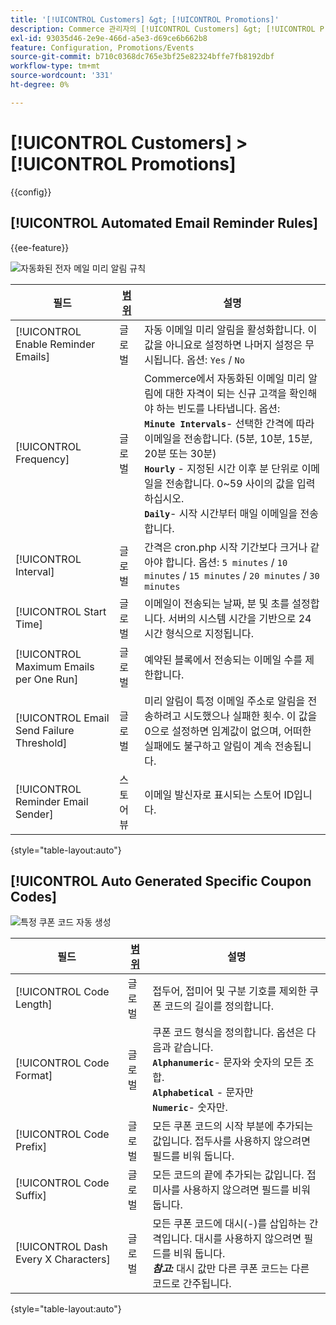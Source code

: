 ```yaml
---
title: '[!UICONTROL Customers] &gt; [!UICONTROL Promotions]'
description: Commerce 관리자의 [!UICONTROL Customers] &gt; [!UICONTROL Promotions] 페이지에서 구성 설정을 검토하십시오.
exl-id: 93035d46-2e9e-466d-a5e3-d69ce6b662b8
feature: Configuration, Promotions/Events
source-git-commit: b710c0368dc765e3bf25e82324bffe7fb8192dbf
workflow-type: tm+mt
source-wordcount: '331'
ht-degree: 0%

---
```


# [!UICONTROL Customers] > [!UICONTROL Promotions]

{{config}}

## [!UICONTROL Automated Email Reminder Rules]

{{ee-feature}}

![자동화된 전자 메일 미리 알림 규칙](./assets/promotions-automated-email-reminder-rules.png)<!-- zoom -->

<!-- [Automated Email Reminder Rules](https://docs.magento.com/user-guide/marketing/email-reminder-rules-configure.html) -->

| 필드 | [범위](../../getting-started/websites-stores-views.md#scope-settings) | 설명 |
|--- |--- |--- |
| [!UICONTROL Enable Reminder Emails] | 글로벌 | 자동 이메일 미리 알림을 활성화합니다. 이 값을 아니요로 설정하면 나머지 설정은 무시됩니다. 옵션: `Yes` / `No` |
| [!UICONTROL Frequency] | 글로벌 | Commerce에서 자동화된 이메일 미리 알림에 대한 자격이 되는 신규 고객을 확인해야 하는 빈도를 나타냅니다. 옵션: <br/>**`Minute Intervals`**- 선택한 간격에 따라 이메일을 전송합니다. (5분, 10분, 15분, 20분 또는 30분)<br/>**`Hourly`** - 지정된 시간 이후 분 단위로 이메일을 전송합니다. 0~59 사이의 값을 입력하십시오. <br/>**`Daily`**- 시작 시간부터 매일 이메일을 전송합니다. |
| [!UICONTROL Interval] | 글로벌 | 간격은 cron.php 시작 기간보다 크거나 같아야 합니다. 옵션: `5 minutes` / `10 minutes` / `15 minutes` / `20 minutes` / `30 minutes` |
| [!UICONTROL Start Time] | 글로벌 | 이메일이 전송되는 날짜, 분 및 초를 설정합니다. 서버의 시스템 시간을 기반으로 24시간 형식으로 지정됩니다. |
| [!UICONTROL Maximum Emails per One Run] | 글로벌 | 예약된 블록에서 전송되는 이메일 수를 제한합니다. |
| [!UICONTROL Email Send Failure Threshold] | 글로벌 | 미리 알림이 특정 이메일 주소로 알림을 전송하려고 시도했으나 실패한 횟수. 이 값을 0으로 설정하면 임계값이 없으며, 어떠한 실패에도 불구하고 알림이 계속 전송됩니다. |
| [!UICONTROL Reminder Email Sender] | 스토어 뷰 | 이메일 발신자로 표시되는 스토어 ID입니다. |

{style="table-layout:auto"}

## [!UICONTROL Auto Generated Specific Coupon Codes]

![특정 쿠폰 코드 자동 생성](./assets/promotions-auto-generated-specific-coupon-codes.png)<!-- zoom -->

<!-- [Auto Generated Specific Coupon Codes](https://docs.magento.com/user-guide/marketing/price-rules-cart-coupon-code-configure.md  -->

| 필드 | [범위](../../getting-started/websites-stores-views.md#scope-settings) | 설명 |
|--- |--- |--- |
| [!UICONTROL Code Length] | 글로벌 | 접두어, 접미어 및 구분 기호를 제외한 쿠폰 코드의 길이를 정의합니다. |
| [!UICONTROL Code Format] | 글로벌 | 쿠폰 코드 형식을 정의합니다. 옵션은 다음과 같습니다. <br/>**`Alphanumeric`**- 문자와 숫자의 모든 조합.<br/>**`Alphabetical`** - 문자만 <br/>**`Numeric`**- 숫자만. |
| [!UICONTROL Code Prefix] | 글로벌 | 모든 쿠폰 코드의 시작 부분에 추가되는 값입니다. 접두사를 사용하지 않으려면 필드를 비워 둡니다. |
| [!UICONTROL Code Suffix] | 글로벌 | 모든 코드의 끝에 추가되는 값입니다. 접미사를 사용하지 않으려면 필드를 비워 둡니다. |
| [!UICONTROL Dash Every X Characters] | 글로벌 | 모든 쿠폰 코드에 대시(-)를 삽입하는 간격입니다. 대시를 사용하지 않으려면 필드를 비워 둡니다. <br/>_**참고:**_ 대시 값만 다른 쿠폰 코드는 다른 코드로 간주됩니다. |

{style="table-layout:auto"}
